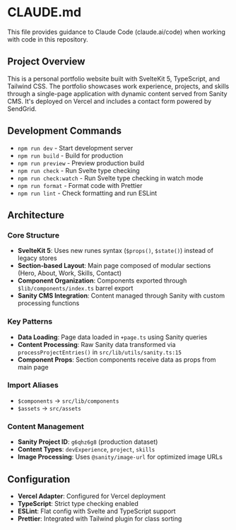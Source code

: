 # CLAUDE.md

This file provides guidance to Claude Code (claude.ai/code) when working with code in this repository.

## Project Overview

This is a personal portfolio website built with SvelteKit 5, TypeScript, and Tailwind CSS. The portfolio showcases work experience, projects, and skills through a single-page application with dynamic content served from Sanity CMS. It's deployed on Vercel and includes a contact form powered by SendGrid.

## Development Commands

- `npm run dev` - Start development server
- `npm run build` - Build for production
- `npm run preview` - Preview production build
- `npm run check` - Run Svelte type checking
- `npm run check:watch` - Run Svelte type checking in watch mode
- `npm run format` - Format code with Prettier
- `npm run lint` - Check formatting and run ESLint

## Architecture

### Core Structure
- **SvelteKit 5**: Uses new runes syntax (`$props()`, `$state()`) instead of legacy stores
- **Section-based Layout**: Main page composed of modular sections (Hero, About, Work, Skills, Contact)
- **Component Organization**: Components exported through `$lib/components/index.ts` barrel export
- **Sanity CMS Integration**: Content managed through Sanity with custom processing functions

### Key Patterns
- **Data Loading**: Page data loaded in `+page.ts` using Sanity queries
- **Content Processing**: Raw Sanity data transformed via `processProjectEntries()` in `src/lib/utils/sanity.ts:15`
- **Component Props**: Section components receive data as props from main page


### Import Aliases
- `$components` → `src/lib/components`
- `$assets` → `src/assets`

### Content Management
- **Sanity Project ID**: `g6qhz6g8` (production dataset)
- **Content Types**: `devExperience`, `project`, `skills`
- **Image Processing**: Uses `@sanity/image-url` for optimized image URLs



## Configuration
- **Vercel Adapter**: Configured for Vercel deployment
- **TypeScript**: Strict type checking enabled
- **ESLint**: Flat config with Svelte and TypeScript support
- **Prettier**: Integrated with Tailwind plugin for class sorting